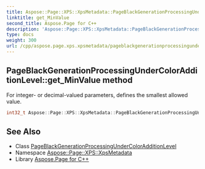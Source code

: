 ```yaml
---
title: Aspose::Page::XPS::XpsMetadata::PageBlackGenerationProcessingUnderColorAdditionLevel::get_MinValue method
linktitle: get_MinValue
second_title: Aspose.Page for C++
description: 'Aspose::Page::XPS::XpsMetadata::PageBlackGenerationProcessingUnderColorAdditionLevel::get_MinValue method. For integer- or decimal-valued parameters, defines the smallest allowed value in C++.'
type: docs
weight: 300
url: /cpp/aspose.page.xps.xpsmetadata/pageblackgenerationprocessingundercoloradditionlevel/get_minvalue/
---
```

## PageBlackGenerationProcessingUnderColorAdditionLevel::get_MinValue method


For integer- or decimal-valued parameters, defines the smallest allowed value.

```cpp
int32_t Aspose::Page::XPS::XpsMetadata::PageBlackGenerationProcessingUnderColorAdditionLevel::get_MinValue() override
```

## See Also

* Class [PageBlackGenerationProcessingUnderColorAdditionLevel](../)
* Namespace [Aspose::Page::XPS::XpsMetadata](../../)
* Library [Aspose.Page for C++](../../../)
